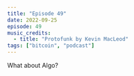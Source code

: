```yaml
---
title: "Episode 49"
date: 2022-09-25
episode: 49
music_credits:
  - title: "Protofunk by Kevin MacLeod"
tags: ["bitcoin", "podcast"]
---
```


What about Algo?